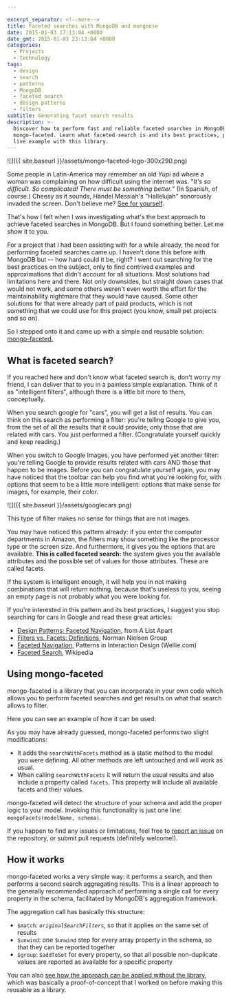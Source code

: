 ```yaml
---

excerpt_separator: <!--more-->
title: Faceted searches with MongoDB and mongoose
date: 2015-01-03 17:13:04 +0000
date_gmt: 2015-01-03 23:13:04 +0000
categories:
  - Projects
  - Technology
tags:
  - design
  - search
  - patterns
  - MongoDB
  - faceted search
  - design patterns
  - filters
subtitle: Generating facet search results
description: >-
  Discover how to perform fast and reliable faceted searches in MongoDB with
  mongo-faceted. Learn what faceted search is and its best practices, plus see a
  live example with this library.
---
```




![]({{ site.baseurl }}/assets/mongo-faceted-logo-300x290.png)

Some people in Latin-America may remember an old _Yupi_ ad where a woman was complaining on how difficult using the internet was. "_It's so difficult. So complicated! There must be something better._" (In Spanish, of course.) Cheesy as it sounds, H&auml;ndel Messiah's "Hallelujah" sonorously invaded the screen. Don't believe me? [See for yourself](https://www.youtube.com/watch?v=oI1Tjeh4_D8).

That's how I felt when I was investigating what's the best approach to achieve faceted searches in MongoDB. But I found something better. Let me show it to you.

<!--more-->

 For a project that I had been assisting with for a while already, the need for performing faceted searches came up. I haven't done this before with MongoDB but -- how hard could it be, right? I went out searching for the best practices on the subject, only to find contrived examples and approximations that didn't account for all situations. Most solutions had limitations here and there. Not only downsides, but straight down cases that would not work, and some others weren't even worth the effort for the maintainability nightmare that they would have caused. Some other solutions for that were already part of paid products, which is not something that we could use for this project (you know, small pet projects and so on).

So I stepped onto it and came up with a simple and reusable solution: [mongo-faceted.](https://github.com/AlphaGit/mongo-faceted)

## What is faceted search?

If you reached here and don't know what faceted search is, don't worry my friend, I can deliver that to you in a painless simple explanation. Think of it as "intelligent filters", although there is a little bit more to them, conceptually.

When you search google for "cars", you will get a list of results. You can think on this search as performing a filter: you're telling Google to give you, from the set of all the results that it could provide, only those that are related with cars. You just performed a filter. (Congratulate yourself quickly and keep reading.)

When you switch to Google Images, you have performed yet another filter: you're telling Google to provide results related with cars AND those that happen to be images. Before you can congratulate yourself again, you may have noticed that the toolbar can help you find what you're looking for, with options that seem to be a little more intelligent: options that make sense for images, for example, their color.

![]({{ site.baseurl }}/assets/googlecars.png)


This type of filter makes no sense for things that are not images.

You may have noticed this pattern already: if you enter the computer departments in Amazon, the filters may show something like the processor type or the screen size. And furthermore, it gives you the options that are available. **This is called faceted search:** the system gives you the available attributes and the possible set of values for those attributes. These are called facets.

If the system is intelligent enough, it will help you in not making combinations that will return nothing, because that's useless to you, seeing an empty page is not probably what you were looking for.

If you're interested in this pattern and its best practices, I suggest you stop searching for cars in Google and read these great articles:

- [Design Patterns: Faceted Navigation](http://alistapart.com/article/design-patterns-faceted-navigation), from A List Apart
- [Filters vs. Facets: Definitions](http://www.nngroup.com/articles/filters-vs-facets/), Norman Nielsen Group
- [Faceted Navigation](http://www.welie.com/patterns/showPattern.php?patternID=faceted-navigation), Patterns in Interaction Design (Wellie.com)
- [Faceted Search](http://en.wikipedia.org/wiki/Faceted_search), Wikipedia

## Using mongo-faceted

mongo-faceted is a library that you can incorporate in your own code which allows you to perform faceted searches and get results on what that search allows to filter.

Here you can see an example of how it can be used:

<script src="https://gist.github.com/AlphaGit/3e48471ef1a4c0565211.js"></script>

As you may have already guessed, mongo-faceted performs two slight modifications:

- It adds the `searchWithFacets` method as a static method to the model you were defining. All other methods are left untouched and will work as usual.
- When calling `searchWithFacets` it will return the usual results and also include a property called `facets`.  This property will include all available facets and their values.

mongo-faceted will detect the structure of your schema and add the proper logic to your model. Invoking this functionality is just one line: `mongoFacets(modelName, schema)`.

If you happen to find any issues or limitations, feel free to [report an issue](https://github.com/AlphaGit/mongo-faceted/issues/new) on the repository, or submit pull requests (definitely welcome!).

## How it works

mongo-faceted works a very simple way: it performs a search, and then performs a second search aggregating results. This is a linear approach to the generally recommended approach of performing a single call for every property in the schema, facilitated by MongoDB's aggregation framework.

The aggregation call has basically this structure:

- `$match`: _`originalSearchFilters`_, so that it applies on the same set of results
- `$unwind`: one `$unwind` step for every array property in the schema, so that they can be reported together
- `$group`: `$addToSet` for every property, so that all possible non-duplicate values are reported as available for a specific property

You can also [see how the approach can be applied without the library](https://github.com/AlphaGit/mongo-faceted/blob/01b6ac37e0c8b5e8bba4bb864c1b805e7b9e8157/poc/ImageModel.js), which was basically a proof-of-concept that I worked on before making this reusable as a library.
